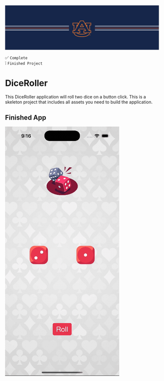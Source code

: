 ![alt text](https://github.com/ajariwala1/diceroller-completed/blob/main/docs/banner_au.png?raw=true)


:white_check_mark: `Complete` <br/>
:grey_exclamation: `Finished Project`

# DiceRoller

This DiceRoller application will roll two dice on a button click. This is a skeleton project that includes all assets you need to build the application.

## Finished App

![alt text](https://github.com/ajariwala1/diceroller-completed/blob/main/docs/diceroller_demo.gif?raw=true)
